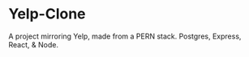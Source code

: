 # Yelp-Clone
A project mirroring Yelp, made from a PERN stack. Postgres, Express, React, &amp; Node.

